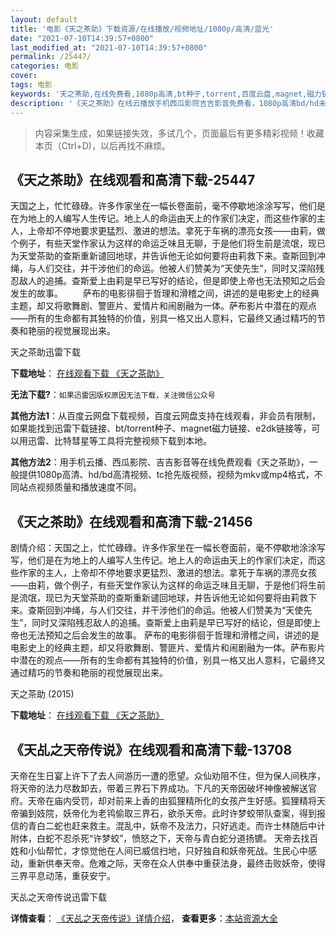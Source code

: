 ```yaml
---
layout: default
title: '电影《天之茶助》下载资源/在线播放/视频地址/1080p/高清/蓝光'
date: "2021-07-10T14:39:57+0800"
last_modified_at: "2021-07-10T14:39:57+0800"
permalink: /25447/
categories: 电影
cover:
tags: 电影
keywords: '天之茶助,在线免费看,1080p高清,bt种子,torrent,百度云盘,magnet,磁力链,迅雷下载资源'
description: '《天之茶助》在线云播放手机西瓜影院吉吉影音免费看，1080p高清bd/hd未删减完整版和tc抢先枪版，mkv/mp4格式，附带bt/torrent种子、magnet/磁力链、百度云盘、网盘资源迅雷下载链接'
---
```


>内容采集生成，如果链接失效，多试几个，页面最后有更多精彩视频！收藏本页（Ctrl+D)，以后再找不麻烦。


## 《天之茶助》在线观看和高清下载-25447

天国之上，忙忙碌碌。许多作家坐在一幅长卷面前，毫不停歇地涂涂写写，他们是在为地上的人编写人生传记。地上人的命运由天上的作家们决定，而这些作家的主人，上帝却不停地要求更猛烈、激进的想法。拿死于车祸的漂亮女孩&mdash;—由莉，做个例子，有些天堂作家认为这样的命运乏味且无聊，于是他们将生前是流氓，现已为天堂茶助的查斯重新谴回地球，并告诉他无论如何要将由莉救下来。查斯回到冲绳，与人们交往，并干涉他们的命运。他被人们赞美为“天使先生”，同时又深陷残忍敌人的追捕。查斯爱上由莉是早已写好的结论，但是即使上帝也无法预知之后会发生的故事。 　　萨布的电影徘徊于哲理和滑稽之间，讲述的是电影史上的经典主题，却又将歌舞剧、警匪片、爱情片和闹剧融为一体。萨布影片中潜在的观点&mdash;—所有的生命都有其独特的价值，别具一格又出人意料，它最终又通过精巧的节奏和艳丽的视觉展现出来。<!---剧情end--->


天之茶助迅雷下载

**下载地址**： [在线观看下载 《天之茶助》](https://www.993dy.com//vod-detail-id-22676.html) 


**无法下载?**：`如果迅雷因版权原因无法下载，关注微信公众号 `

**其他方法1**：从百度云网盘下载视频，百度云网盘支持在线观看，非会员有限制，如果能找到迅雷下载链接、bt/torrent种子、magnet磁力链接、e2dk链接等，可以用迅雷、比特彗星等工具将完整视频下载到本地。

**其他方法2**：用手机云播、西瓜影院、吉吉影音等在线免费观看《天之茶助》，一般提供1080p高清、hd/bd高清视频、tc抢先版视频，视频为mkv或mp4格式，不同站点视频质量和播放速度不同。


## 《天之茶助》在线观看和高清下载-21456

剧情介绍：天国之上，忙忙碌碌。许多作家坐在一幅长卷面前，毫不停歇地涂涂写写，他们是在为地上的人编写人生传记。地上人的命运由天上的作家们决定，而这些作家的主人，上帝却不停地要求更猛烈、激进的想法。拿死于车祸的漂亮女孩——由莉，做个例子，有些天堂作家认为这样的命运乏味且无聊，于是他们将生前是流氓，现已为天堂茶助的查斯重新谴回地球，并告诉他无论如何要将由莉救下来。查斯回到冲绳，与人们交往，并干涉他们的命运。他被人们赞美为“天使先生”，同时又深陷残忍敌人的追捕。查斯爱上由莉是早已写好的结论，但是即使上帝也无法预知之后会发生的故事。 萨布的电影徘徊于哲理和滑稽之间，讲述的是电影史上的经典主题，却又将歌舞剧、警匪片、爱情片和闹剧融为一体。萨布影片中潜在的观点——所有的生命都有其独特的价值，别具一格又出人意料，它最终又通过精巧的节奏和艳丽的视觉展现出来。


天之茶助 (2015)

**下载地址**： [在线观看下载 《天之茶助》](https://www.btbtdy.me/btdy/dy1195.html) 


## 《天乩之天帝传说》在线观看和高清下载-13708

天帝在生日宴上许下了去人间游历一遭的愿望。众仙劝阻不住，但为保人间秩序，将天帝的法力尽数卸去，带着三界石下界成功。下凡的天帝因破坏神像被解送官府。天帝在庙内受罚，却对前来上香的由狐狸精所化的女孩产生好感。狐狸精将天帝骗到妓院，妖帝化为老鸨偷取三界石，欲杀天帝。此时许梦蛟带队查案，得到报信的青白二蛇也赶来救主。混乱中，妖帝不及法力，只好逃走。而许士林随后中计附体，白蛇不忍杀死“许梦蛟”，愤怒之下，天帝与青白蛇分道扬镳。 天帝去找百姓和小仙帮忙，才惊觉他在人间已威信扫地，只好独自和妖帝死战。生民心中感动，重新供奉天帝。危难之际，天帝在众人供奉中重获法身，最终击败妖帝，使得三界平息动荡，重获安宁。


天乩之天帝传说迅雷下载

**详情查看**： [《天乩之天帝传说》详情介绍](/movie/13708/)， **查看更多**：[本站资源大全](/movie/t/all/)


